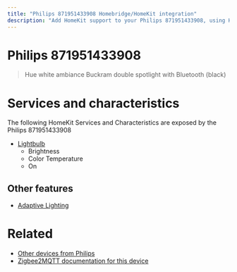 ```yaml
---
title: "Philips 871951433908 Homebridge/HomeKit integration"
description: "Add HomeKit support to your Philips 871951433908, using Homebridge, Zigbee2MQTT and homebridge-z2m."
---
```

<!---
This file has been GENERATED using src/docgen/docgen.ts
DO NOT EDIT THIS FILE MANUALLY!
-->
# Philips 871951433908
> Hue white ambiance Buckram double spotlight with Bluetooth (black)


# Services and characteristics
The following HomeKit Services and Characteristics are exposed by
the Philips 871951433908

* [Lightbulb](../../light.md)
  * Brightness
  * Color Temperature
  * On

## Other features
* [Adaptive Lighting](../../light.md)

# Related
* [Other devices from Philips](../index.md#philips)
* [Zigbee2MQTT documentation for this device](https://www.zigbee2mqtt.io/devices/871951433908.html)
